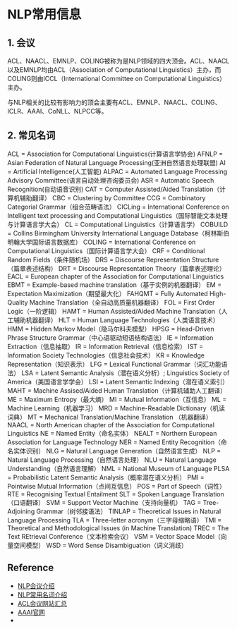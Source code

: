 # NLP常用信息

## 1. 会议

ACL、NAACL、EMNLP、COLING被称为是NLP领域的四大顶会。ACL、NAACL以及EMNLP均由ACL（Association of Computational Linguistics）主办，而COLING则由ICCL（International Committee on Computational Linguistics）主办。

与NLP相关的比较有影响力的顶会主要有ACL、EMNLP、NAACL、COLING、ICLR、AAAI、CoNLL、NLPCC等。

## 2. 常见名词

ACL = Association for Computational Linguistics(计算语言学协会)
AFNLP = Asian Federation of Natural Language Processing(亚洲自然语言处理联盟)
AI = Artificial Intelligence(人工智能)
ALPAC = Automated Language Processing Advisory Committee(语言自动处理咨询委员会)
ASR = Automatic Speech Recognition(自动语音识别)
CAT = Computer Assisted/Aided Translation（计算机辅助翻译）
CBC = Clustering by Committee
CCG = Combinatory Categorial Grammar（组合范畴语法）
CICLing = International Conference on Intelligent text processing and Computational Linguistics（国际智能文本处理与计算语言学大会）
CL = Computational Linguistics（计算语言学）
COBUILD = Collins Birmingham University International Language Database（柯林斯伯明翰大学国际语言数据库）
COLING = International Conference on Computational Linguistics（国际计算语言学大会）
CRF = Conditional Random Fields（条件随机场）
DRS = Discourse Representation Structure（篇章表述结构）
DRT = Discourse Representation Theory（篇章表述理论）
EACL = European chapter of the Association for Computational Linguistics
EBMT = Example-based machine translation（基于实例的机器翻译）
EM = Expectation Maximization（期望最大化）
FAHQMT = Fully Automated High-Quality Machine Translation（全自动高质量机器翻译）
FOL = First Order Logic（一阶逻辑）
HAMT = Human Assisted/Aided Machine Translation（人工辅助机器翻译）
HLT = Human Language Technologies（人类语言技术）
HMM = Hidden Markov Model（隐马尔科夫模型）
HPSG = Head-Driven Phrase Structure Grammar（中心语驱动短语结构语法）
IE = Information Extraction（信息抽取）
IR = Information Retrieval（信息检索）
IST = Information Society Technologies（信息社会技术）
KR = Knowledge Representation（知识表示）
LFG = Lexical Functional Grammar（词汇功能语法）
LSA = Latent Semantic Analysis（潜在语义分析）; Linguistics Society of America（美国语言学学会）
LSI = Latent Semantic Indexing（潜在语义索引）
MAHT = Machine Assised/Aided Human Translation（计算机辅助人工翻译）
ME = Maximum Entropy（最大熵）
MI = Mutual Information（互信息）
ML = Machine Learning（机器学习）
MRD = Machine-Readable Dictionary（机读词典）
MT = Mechanical Translation/Machine Translation （机器翻译）
NAACL = North American chapter of the Association for Computational Linguistics
NE = Named Entity（命名实体）
NEALT = Northern European Association for Language Technology
NER = Named Entity Recognition（命名实体识别）
NLG = Natural Language Generation（自然语言生成）
NLP = Natural Language Processing（自然语言处理）
NLU = Natural Language Understanding（自然语言理解）
NML = National Museum of Language
PLSA = Probabilistic Latent Semantic Analysis（概率潜在语义分析）
PMI = Pointwise Mutual Information（点间互信息）
POS = Part of Speech（词性）
RTE = Recognising Textual Entailment
SLT = Spoken Language Translation（口语翻译）
SVM = Support Vector Machine（支持向量机）
TAG = Tree-Adjoining Grammar（树邻接语法）
TINLAP = Theoretical Issues in Natural Language Processing
TLA = Three-letter acronym（三字母缩略语）
TMI = Theoretical and Methodological Issues (in Machine Translation)
TREC = The Text REtrieval Conference（文本检索会议）
VSM = Vector Space Model（向量空间模型）
WSD = Word Sense Disambiguation（词义消歧）

## Reference

+ [NLP会议介绍](https://zhuanlan.zhihu.com/p/140491821)
+ [NLP常用名词介绍](https://blog.csdn.net/nuoline/article/details/8610774)
+ [ACL会议网站汇总](https://www.aclweb.org/anthology/)
+ [AAAI官网](https://www.aaai.org/)
+ 